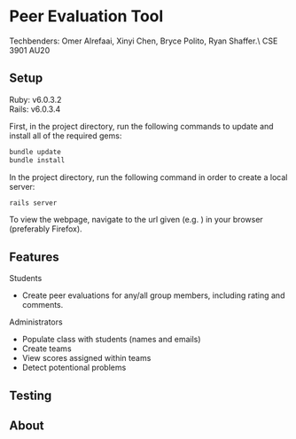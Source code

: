 # Peer Evaluation Tool
Techbenders: Omer Alrefaai, Xinyi Chen, Bryce Polito, Ryan Shaffer.\ 
CSE 3901 AU20    

## Setup
Ruby: v6.0.3.2   
Rails: v6.0.3.4

First, in the project directory, run the following commands to update and install all of the required gems:

```bash
bundle update
bundle install
```

In the project directory, run the following command in order to create a local server:

```bash
rails server
```

To view the webpage, navigate to the url given (e.g. ) in your browser (preferably Firefox).

## Features
Students
  - Create peer evaluations for any/all group members, including rating and comments.
    
Administrators
  - Populate class with students (names and emails)
  - Create teams
  - View scores assigned within teams
  - Detect potentional problems 
  

## Testing

## About
